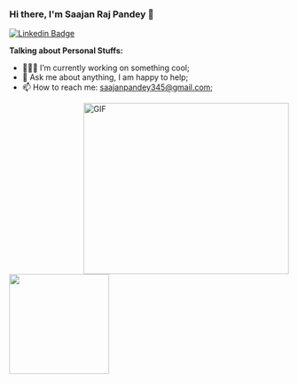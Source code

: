 ### Hi there, I'm Saajan Raj Pandey 👋

[![Linkedin Badge](https://img.shields.io/badge/-LinkedIn-0e76a8?style=flat-square&logo=Linkedin&logoColor=white)](www.linkedin.com/in/saajan-raj-pandey-a01882192)

**Talking about Personal Stuffs:**

- 👨🏻‍💻 I’m currently working on something cool;
- 💬 Ask me about anything, I am happy to help;
- 📫 How to reach me: saajanpandey345@gmail.com;

<img align="right" alt="GIF" src="https://github.com/Gapur/Gapur/blob/master/coding.gif?raw=true" width="370" height ="308"/>



<img height="180em" src="https://github-readme-stats.vercel.app/api?username=saajanpandey&show_icons=true&hide_border=true&&count_private=true&include_all_commits=true" />
